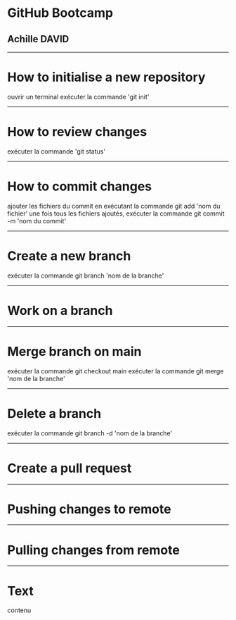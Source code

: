 <!-- slides.md -->

# GitHub Bootcamp
## Achille DAVID

---

# How to initialise a new repository
ouvrir un terminal
exécuter la commande 'git init'

---

# How to review changes
exécuter la commande 'git status'

---

# How to commit changes
ajouter les fichiers du commit en exécutant la commande git add 'nom du fichier'
une fois tous les fichiers ajoutés, exécuter la commande git commit -m 'nom du commit'

---

# Create a new branch
exécuter la commande git branch 'nom de la branche'

---

# Work on a branch

---

# Merge branch on main
exécuter la commande git checkout main
exécuter la commande git merge 'nom de la branche'

---

# Delete a branch
exécuter la commande git branch -d 'nom de la branche'

---

# Create a pull request

---

# Pushing changes to remote

---

# Pulling changes from remote

---

# Text
contenu